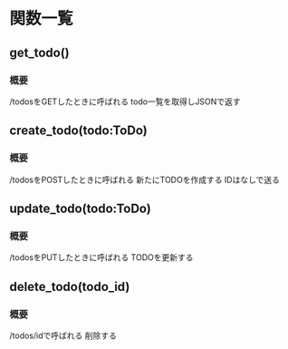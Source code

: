 # 関数一覧

## get_todo()

### 概要

/todosをGETしたときに呼ばれる
todo一覧を取得しJSONで返す

## create_todo(todo:ToDo)

### 概要

/todosをPOSTしたときに呼ばれる
新たにTODOを作成する
IDはなしで送る

## update_todo(todo:ToDo)

### 概要

/todosをPUTしたときに呼ばれる
TODOを更新する

## delete_todo(todo_id)

### 概要
/todos/idで呼ばれる
削除する